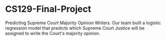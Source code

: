# CS129-Final-Project
Predicting Supreme Court Majority Opinion Writers.
Our team built a logistic regression model that predicts which Supreme Court Justice will be assigned to write the Court's majority opinion.
